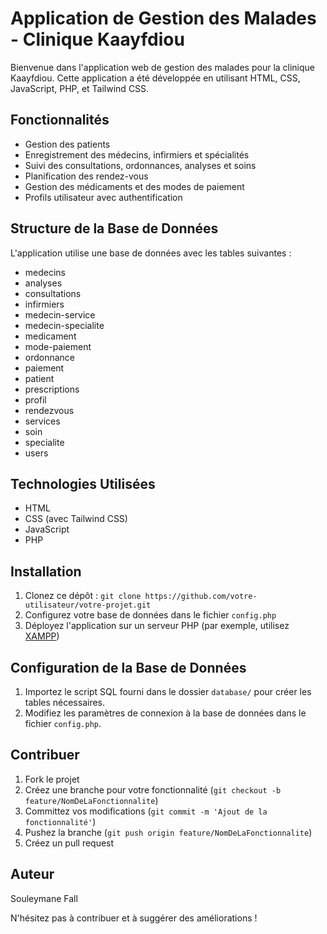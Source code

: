 # Application de Gestion des Malades - Clinique Kaayfdiou

Bienvenue dans l'application web de gestion des malades pour la clinique Kaayfdiou. Cette application a été développée en utilisant HTML, CSS, JavaScript, PHP, et Tailwind CSS.

## Fonctionnalités

- Gestion des patients
- Enregistrement des médecins, infirmiers et spécialités
- Suivi des consultations, ordonnances, analyses et soins
- Planification des rendez-vous
- Gestion des médicaments et des modes de paiement
- Profils utilisateur avec authentification

## Structure de la Base de Données

L'application utilise une base de données avec les tables suivantes :
- medecins
- analyses
- consultations
- infirmiers
- medecin-service
- medecin-specialite
- medicament
- mode-paiement
- ordonnance
- paiement
- patient
- prescriptions
- profil
- rendezvous
- services
- soin
- specialite
- users

## Technologies Utilisées

- HTML
- CSS (avec Tailwind CSS)
- JavaScript
- PHP

## Installation

1. Clonez ce dépôt : `git clone https://github.com/votre-utilisateur/votre-projet.git`
2. Configurez votre base de données dans le fichier `config.php`
3. Déployez l'application sur un serveur PHP (par exemple, utilisez [XAMPP](https://www.apachefriends.org/index.html))

## Configuration de la Base de Données

1. Importez le script SQL fourni dans le dossier `database/` pour créer les tables nécessaires.
2. Modifiez les paramètres de connexion à la base de données dans le fichier `config.php`.

## Contribuer

1. Fork le projet
2. Créez une branche pour votre fonctionnalité (`git checkout -b feature/NomDeLaFonctionnalite`)
3. Committez vos modifications (`git commit -m 'Ajout de la fonctionnalité'`)
4. Pushez la branche (`git push origin feature/NomDeLaFonctionnalite`)
5. Créez un pull request

## Auteur

Souleymane Fall

N'hésitez pas à contribuer et à suggérer des améliorations !

